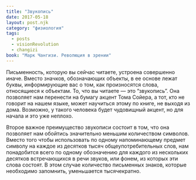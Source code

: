 ```yaml
---
title: "Звукопись"
date: 2017-05-18
layout: post.njk
category: "физиология"
tags:
  - posts
  - visionRevolution
  - changizi
book: "Марк Чангизи. Революция в зрении"
---
```


Письменность, которую вы сейчас читаете, устроена совершенно иначе. Вместо значков, обозначающих объекты, в ее основе лежат буквы, информирующие вас о том, как произносятся слова, относящиеся к объектам. То, что вы читаете — это “звукопись”. Она позволяет нам перенести на бумагу акцент Тома Сойера, а тот, кто не говорит на нашем языке, может научиться этому по книге, не выходя из дома. Возможно, у такого человека будет чудовищный акцент, но для начала и это уже неплохо.

Второе важное преимущество звукописи состоит в том, что она позволяет нам обойтись значительно меньшим количеством символов. Вместо того чтобы использовать по одному напоминающему предмет символу на каждое из десятков тысяч общеупотребительных слов, нам понадобится всего по одному обозначению для каждого из нескольких десятков встречающихся в речи звуков, или фонем, из которых эти слова состоят. В этом случае количество письменных знаков, которые необходимо запомнить, уменьшается тысячекратно.
